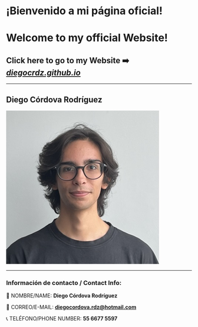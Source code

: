 # **¡Bienvenido a mi página oficial!**

# **Welcome to my official Website!**

## Click here to go to my Website :arrow_right: *[diegocrdz.github.io](https://diegocrdz.github.io/)*

---

## Diego Córdova Rodríguez

![](img.jpeg)

---

### Información de contacto / Contact Info:

:boy: NOMBRE/NAME: **Diego Córdova Rodríguez**

:email: CORREO/E-MAIL: **diegocordova.rdz@hotmail.com**

:telephone_receiver: TELÉFONO/PHONE NUMBER: **55 6677 5597**